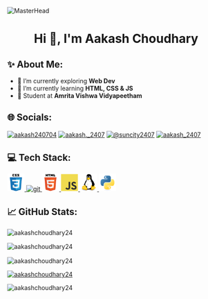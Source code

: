 ![MasterHead](https://blogs.swarthmore.edu/its/wp-content/uploads/2022/12/github-universe-1920x768.png)
<h1 align="center">Hi 👋, I'm Aakash Choudhary</h1>

<h2>✨ About Me:</h2>

- 🔭 I’m currently exploring **Web Dev**
- 🌱 I’m currently learning **HTML, CSS & JS**
- 🏰 Student at **Amrita Vishwa Vidyapeetham**


<h2 align="left">🌐 Socials:</h2>

<p align="left">
<a class="socials" href="https://twitter.com/Aakash240704" target="_blank"><img align="center" src="https://raw.githubusercontent.com/rahuldkjain/github-profile-readme-generator/master/src/images/icons/Social/twitter.svg" alt="aakash240704" height="30" width="40" /></a>
<a class="socials" href="https://instagram.com/Aakash._2407" target="_blank"><img align="center" src="https://raw.githubusercontent.com/rahuldkjain/github-profile-readme-generator/master/src/images/icons/Social/instagram.svg" alt="aakash._2407" height="30" width="40" /></a>
<a class="socials" href="https://medium.com/@suncity2407" target="_blank"><img align="center" src="https://raw.githubusercontent.com/rahuldkjain/github-profile-readme-generator/master/src/images/icons/Social/medium.svg" alt="@suncity2407" height="30" width="40" /></a>
<a class="socials" href="https://www.leetcode.com/Aakash_2407" target="_blank"><img align="center" src="https://raw.githubusercontent.com/rahuldkjain/github-profile-readme-generator/master/src/images/icons/Social/leet-code.svg" alt="aakash_2407" height="30" width="40" /></a>
</p>

<h2 align="left">💻 Tech Stack:</h2>
<p align="left"> <a href="https://www.w3schools.com/css/" target="_blank" rel="noreferrer"> <img src="https://raw.githubusercontent.com/devicons/devicon/master/icons/css3/css3-original-wordmark.svg" alt="css3" width="40" height="40"/> </a> <a href="https://git-scm.com/" target="_blank" rel="noreferrer"> <img src="https://www.vectorlogo.zone/logos/git-scm/git-scm-icon.svg" alt="git" width="40" height="40"/> </a> <a href="https://www.w3.org/html/" target="_blank" rel="noreferrer"> <img src="https://raw.githubusercontent.com/devicons/devicon/master/icons/html5/html5-original-wordmark.svg" alt="html5" width="40" height="40"/> </a> <a href="https://developer.mozilla.org/en-US/docs/Web/JavaScript" target="_blank" rel="noreferrer"> <img src="https://raw.githubusercontent.com/devicons/devicon/master/icons/javascript/javascript-original.svg" alt="javascript" width="40" height="40"/> </a> <a href="https://www.linux.org/" target="_blank" rel="noreferrer"> <img src="https://raw.githubusercontent.com/devicons/devicon/master/icons/linux/linux-original.svg" alt="linux" width="40" height="40"/> </a> <a href="https://www.python.org" target="_blank" rel="noreferrer"> <img src="https://raw.githubusercontent.com/devicons/devicon/master/icons/python/python-original.svg" alt="python" width="40" height="40"/> </a> </p>

<h2 align="left">📈 GitHub Stats:</h2>
<p><img align="center" src="https://github-readme-stats.vercel.app/api/top-langs?username=aakashchoudhary24&show_icons=true&locale=en&layout=compact" alt="aakashchoudhary24" /></p>

<p><img align="center" src="https://github-readme-stats.vercel.app/api?username=aakashchoudhary24&show_icons=true&locale=en" alt="aakashchoudhary24" /></p>

<p><img align="center" src="https://github-readme-streak-stats.herokuapp.com/?user=aakashchoudhary24&" alt="aakashchoudhary24" /></p>

<p align="left"> <a href="https://github.com/ryo-ma/github-profile-trophy"><img src="https://github-profile-trophy.vercel.app/?username=aakashchoudhary24" alt="aakashchoudhary24" /></a> </p>

<p align="left"> <img src="https://komarev.com/ghpvc/?username=aakashchoudhary24&label=Profile%20views&color=0e75b6&style=flat" alt="aakashchoudhary24" /> </p>
